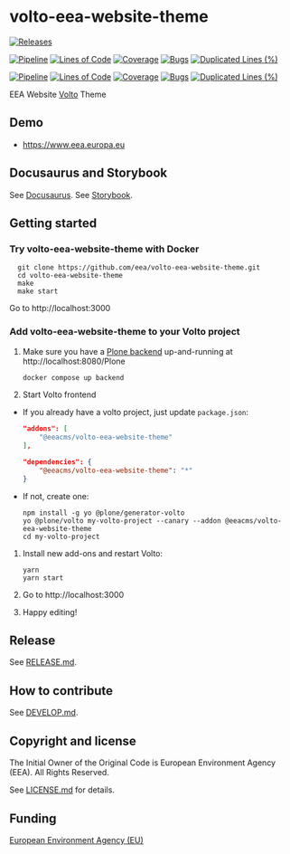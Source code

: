# volto-eea-website-theme

[![Releases](https://img.shields.io/github/v/release/eea/volto-eea-website-theme)](https://github.com/eea/volto-eea-website-theme/releases)

[![Pipeline](https://ci.eionet.europa.eu/buildStatus/icon?job=volto-addons%2Fvolto-eea-website-theme%2Fmaster&subject=master)](https://ci.eionet.europa.eu/view/Github/job/volto-addons/job/volto-eea-website-theme/job/master/display/redirect)
[![Lines of Code](https://sonarqube.eea.europa.eu/api/project_badges/measure?project=volto-eea-website-theme-master&metric=ncloc)](https://sonarqube.eea.europa.eu/dashboard?id=volto-eea-website-theme-master)
[![Coverage](https://sonarqube.eea.europa.eu/api/project_badges/measure?project=volto-eea-website-theme-master&metric=coverage)](https://sonarqube.eea.europa.eu/dashboard?id=volto-eea-website-theme-master)
[![Bugs](https://sonarqube.eea.europa.eu/api/project_badges/measure?project=volto-eea-website-theme-master&metric=bugs)](https://sonarqube.eea.europa.eu/dashboard?id=volto-eea-website-theme-master)
[![Duplicated Lines (%)](https://sonarqube.eea.europa.eu/api/project_badges/measure?project=volto-eea-website-theme-master&metric=duplicated_lines_density)](https://sonarqube.eea.europa.eu/dashboard?id=volto-eea-website-theme-master)

[![Pipeline](https://ci.eionet.europa.eu/buildStatus/icon?job=volto-addons%2Fvolto-eea-website-theme%2Fdevelop&subject=develop)](https://ci.eionet.europa.eu/view/Github/job/volto-addons/job/volto-eea-website-theme/job/develop/display/redirect)
[![Lines of Code](https://sonarqube.eea.europa.eu/api/project_badges/measure?project=volto-eea-website-theme-develop&metric=ncloc)](https://sonarqube.eea.europa.eu/dashboard?id=volto-eea-website-theme-develop)
[![Coverage](https://sonarqube.eea.europa.eu/api/project_badges/measure?project=volto-eea-website-theme-develop&metric=coverage)](https://sonarqube.eea.europa.eu/dashboard?id=volto-eea-website-theme-develop)
[![Bugs](https://sonarqube.eea.europa.eu/api/project_badges/measure?project=volto-eea-website-theme-develop&metric=bugs)](https://sonarqube.eea.europa.eu/dashboard?id=volto-eea-website-theme-develop)
[![Duplicated Lines (%)](https://sonarqube.eea.europa.eu/api/project_badges/measure?project=volto-eea-website-theme-develop&metric=duplicated_lines_density)](https://sonarqube.eea.europa.eu/dashboard?id=volto-eea-website-theme-develop)

EEA Website [Volto](https://github.com/plone/volto) Theme

## Demo

- https://www.eea.europa.eu

## Docusaurus and Storybook

See [Docusaurus](https://eea.github.io/).
See [Storybook](https://eea.github.io/eea-storybook/).

## Getting started

### Try volto-eea-website-theme with Docker

      git clone https://github.com/eea/volto-eea-website-theme.git
      cd volto-eea-website-theme
      make
      make start

Go to http://localhost:3000

### Add volto-eea-website-theme to your Volto project

1. Make sure you have a [Plone backend](https://plone.org/download) up-and-running at http://localhost:8080/Plone

   ```Bash
   docker compose up backend
   ```

1. Start Volto frontend

* If you already have a volto project, just update `package.json`:

   ```JSON
   "addons": [
       "@eeacms/volto-eea-website-theme"
   ],

   "dependencies": {
       "@eeacms/volto-eea-website-theme": "*"
   }
   ```

* If not, create one:

   ```
   npm install -g yo @plone/generator-volto
   yo @plone/volto my-volto-project --canary --addon @eeacms/volto-eea-website-theme
   cd my-volto-project
   ```

1. Install new add-ons and restart Volto:

   ```
   yarn
   yarn start
   ```

1. Go to http://localhost:3000

1. Happy editing!

## Release

See [RELEASE.md](https://github.com/eea/volto-eea-website-theme/blob/master/RELEASE.md).

## How to contribute

See [DEVELOP.md](https://github.com/eea/volto-eea-website-theme/blob/master/DEVELOP.md).

## Copyright and license

The Initial Owner of the Original Code is European Environment Agency (EEA).
All Rights Reserved.

See [LICENSE.md](https://github.com/eea/volto-eea-website-theme/blob/master/LICENSE.md) for details.

## Funding

[European Environment Agency (EU)](http://eea.europa.eu)

